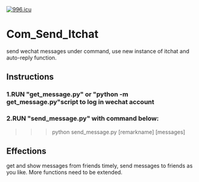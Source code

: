 [![996.icu](https://img.shields.io/badge/link-996.icu-red.svg)](https://996.icu)
# Com_Send_Itchat
send wechat messages under command, use new instance of itchat and auto-reply function.
## Instructions
### 1.RUN "get_message.py" or "python -m get_message.py"script to log in wechat account
### 2.RUN "send_message.py" with command below:
>>> python send_message.py [remarkname] [messages]
## Effections
get and show messages from friends timely, send messages to friends as you like. More functions need to be extended.


